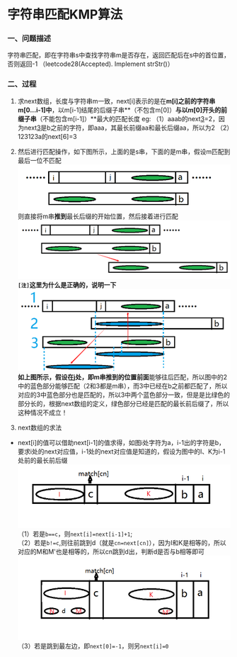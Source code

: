 字符串匹配KMP算法
==============
### 一、问题描述
字符串匹配，即在字符串s中查找字符串m是否存在，返回匹配后在s中的首位置，否则返回-1 （leetcode28(Accepted). Implement strStr()）

### 二、过程
1. 求next数组，长度与字符串m一致，next[i]表示的是在**m[i]之前的字符串m[0...i-1]中**，以m[i-1]结尾的后缀子串**（不包含m[0]）**与以m[0]开头的前缀子串**（不能包含m[i-1]）**最大的匹配长度
eg:
（1）aaab的next[3]=2，因为next[3]是b之前的字符，即aaa，其最长前缀aa和最长后缀aa，所以为2
（2）123123a的next[6]=3

2. 然后进行匹配操作，如下图所示，上面的是s串，下面的是m串，假设m匹配到最后一位不匹配
![字符串匹配][1]
 则直接将m串**推到**最长后缀的开始位置，然后接着进行匹配
![字符串匹配][2]
**`[注]`**这里为什么是正确的，说明一下
![匹配过程的正确性][3]
如上图所示，假设在j处，即m串推到的位置**前面**能够往后匹配，所以图中的2中的蓝色部分能够匹配（2和3都是m串），而3中已经在b之前都匹配了，所以对应的3中蓝色部分也是匹配的，所以3中两个蓝色部分一致，但是是比绿色的部分长的，根据next数组的定义，绿色部分已经是匹配的最长前后缀了，所以这种情况不成立！

3. next数组的求法
 - next[i]的值可以借助next[i-1]的值求得，如图i处字符为a，i-1出的字符是b，要求i处的next对应值，i-1处的next对应值是知道的，假设为图中的I、K为i-1处前的最长前后缀   
 ![next数组求法][4]      
 （1）若是`b==c`，则`next[i]=next[i-1]+1`;     
 （2）若是`b!=c`,则往前跳到d（就是`cn=next[cn]`），因为I和K是相等的，所以对应的M和M'也是相等的，所以cn跳到d出，判断d是否与b相等即可
![next数组求法][5]    
 （3）若是跳到最左边，即`next[0]=-1`，则另`next[i]=0`    





  [1]: ./images/KMP_01.png "KMP_01.png"
  [2]: ./images/KMP_02.png "KMP_02.png"
  [3]: ./images/KMP_03.png "KMP_03.png"
  [4]: ./images/KMP_next_04.png "KMP_next_04.png"
  [5]: ./images/KMP_next_05.png "KMP_next_05.png"

